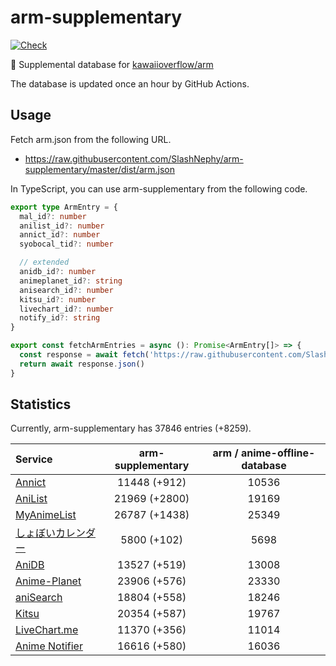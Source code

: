 # arm-supplementary

[![Check](https://github.com/SlashNephy/arm-supplementary/actions/workflows/check-node.yml/badge.svg)](https://github.com/SlashNephy/arm-supplementary/actions/workflows/check-node.yml)

💊 Supplemental database for [kawaiioverflow/arm](https://github.com/kawaiioverflow/arm)

The database is updated once an hour by GitHub Actions.

## Usage

Fetch arm.json from the following URL.

- https://raw.githubusercontent.com/SlashNephy/arm-supplementary/master/dist/arm.json

In TypeScript, you can use arm-supplementary from the following code.

```TypeScript
export type ArmEntry = {
  mal_id?: number
  anilist_id?: number
  annict_id?: number
  syobocal_tid?: number

  // extended
  anidb_id?: number
  animeplanet_id?: string
  anisearch_id?: number
  kitsu_id?: number
  livechart_id?: number
  notify_id?: string
}

export const fetchArmEntries = async (): Promise<ArmEntry[]> => {
  const response = await fetch('https://raw.githubusercontent.com/SlashNephy/arm-supplementary/master/dist/arm.json')
  return await response.json()
}
```

## Statistics

Currently, arm-supplementary has 37846 entries (+8259).

| Service                                     | arm-supplementary | arm / anime-offline-database |
| :------------------------------------------ | :---------------: | :--------------------------: |
| [Annict](https://annict.com)                |   11448 (+912)    |            10536             |
| [AniList](https://anilist.co)               |   21969 (+2800)   |            19169             |
| [MyAnimeList](https://myanimelist.net)      |   26787 (+1438)   |            25349             |
| [しょぼいカレンダー](https://cal.syoboi.jp) |    5800 (+102)    |             5698             |
| [AniDB](https://anidb.net)                  |   13527 (+519)    |            13008             |
| [Anime-Planet](https://anime-planet.com)    |   23906 (+576)    |            23330             |
| [aniSearch](https://anisearch.com)          |   18804 (+558)    |            18246             |
| [Kitsu](https://kitsu.io)                   |   20354 (+587)    |            19767             |
| [LiveChart.me](https://livechart.me)        |   11370 (+356)    |            11014             |
| [Anime Notifier](https://notify.moe)        |   16616 (+580)    |            16036             |
